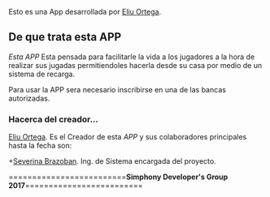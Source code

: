 Esto es una App desarrollada por [Eliu Ortega](https://github.com/MelloMarziano/).
## De que trata esta APP

*Esta APP* Esta pensada para facilitarle la vida a los jugadores a la hora de realizar sus jugadas permitiendoles hacerla desde su casa por medio de un sistema de recarga.

Para usar la APP sera necesario inscribirse en una de las bancas autorizadas.

### Hacerca del creador...

[Eliu Ortega](https://github.com/MelloMarziano/). Es el Creador de esta *APP* y sus colaboradores principales hasta la fecha son:

+[Severina Brazoban](https://github.com/MelloMarziano/). Ing. de Sistema encargada del proyecto. 

=========================**Simphony Developer's Group 2017**=========================

